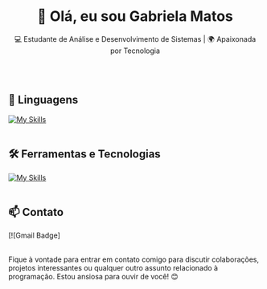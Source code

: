 <h1 align="center">👋 Olá, eu sou Gabriela Matos</h1>

<p align="center">
  💻 Estudante de Análise e Desenvolvimento de Sistemas | 🌍 Apaixonada por Tecnologia
</p><br><br>

## 🚀 Linguagens
[![My Skills](https://skillicons.dev/icons?i=javascript,html,css)](https://skillicons.dev)<br><br>

## 🛠️ Ferramentas e Tecnologias
[![My Skills](https://skillicons.dev/icons?i=vscode)](https://skillicons.dev)<br><br>

## 📫 Contato

[![Gmail Badge]
<br><br>

Fique à vontade para entrar em contato comigo para discutir colaborações, projetos interessantes ou qualquer outro assunto relacionado à programação. Estou ansiosa para ouvir de você! 😊 <br><br>
